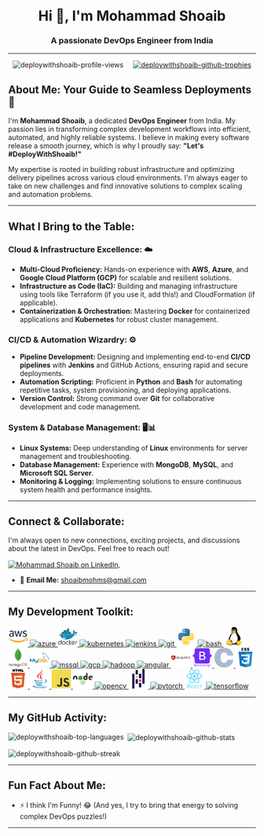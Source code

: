 <h1 align="center">Hi 👋, I'm Mohammad Shoaib</h1>
<h3 align="center">A passionate DevOps Engineer from India</h3>

---

<p align="center">
  <img src="https://komarev.com/ghpvc/?username=deploywithshoaib&label=Profile%20views&color=0e75b6&style=flat" alt="deploywithshoaib-profile-views" />
  &nbsp; &nbsp;
  <a href="https://github.com/ryo-ma/github-profile-trophy">
    <img src="https://github-profile-trophy.vercel.app/?username=deploywithshoaib&theme=dracula&no-frame=true&no-bg=true" alt="deploywithshoaib-github-trophies" />
  </a>
</p>

## About Me: Your Guide to Seamless Deployments 🚀

I'm **Mohammad Shoaib**, a dedicated **DevOps Engineer** from India. My passion lies in transforming complex development workflows into efficient, automated, and highly reliable systems. I believe in making every software release a smooth journey, which is why I proudly say: **"Let's #DeployWithShoaib!"**

My expertise is rooted in building robust infrastructure and optimizing delivery pipelines across various cloud environments. I'm always eager to take on new challenges and find innovative solutions to complex scaling and automation problems.

---

## What I Bring to the Table:

### Cloud & Infrastructure Excellence: ☁️
* **Multi-Cloud Proficiency:** Hands-on experience with **AWS**, **Azure**, and **Google Cloud Platform (GCP)** for scalable and resilient solutions.
* **Infrastructure as Code (IaC):** Building and managing infrastructure using tools like Terraform (if you use it, add this!) and CloudFormation (if applicable).
* **Containerization & Orchestration:** Mastering **Docker** for containerized applications and **Kubernetes** for robust cluster management.

### CI/CD & Automation Wizardry: ⚙️
* **Pipeline Development:** Designing and implementing end-to-end **CI/CD pipelines** with **Jenkins** and GitHub Actions, ensuring rapid and secure deployments.
* **Automation Scripting:** Proficient in **Python** and **Bash** for automating repetitive tasks, system provisioning, and deploying applications.
* **Version Control:** Strong command over **Git** for collaborative development and code management.

### System & Database Management: 🖥️📊
* **Linux Systems:** Deep understanding of **Linux** environments for server management and troubleshooting.
* **Database Management:** Experience with **MongoDB**, **MySQL**, and **Microsoft SQL Server**.
* **Monitoring & Logging:** Implementing solutions to ensure continuous system health and performance insights.

---

## Connect & Collaborate:

I'm always open to new connections, exciting projects, and discussions about the latest in DevOps. Feel free to reach out!

<p align="left">
  <a href="https://www.linkedin.com/in/mohammad-shoaib01/" target="_blank">
    <img align="center" src="https://raw.githubusercontent.com/rahuldkjain/github-profile-readme-generator/master/src/images/icons/Social/linked-in-alt.svg" alt="Mohammad Shoaib on LinkedIn" height="30" width="40" />
  </a>
  &nbsp; &nbsp;
  </p>

- 📧 **Email Me:** [shoaibmohms@gmail.com](mailto:shoaibmohms@gmail.com)

---

## My Development Toolkit:

<p align="left"> 
    <a href="https://aws.amazon.com" target="_blank" rel="noreferrer"> <img src="https://raw.githubusercontent.com/devicons/devicon/master/icons/amazonwebservices/amazonwebservices-original-wordmark.svg" alt="aws" width="40" height="40"/> </a> 
    <a href="https://azure.microsoft.com/en-in/" target="_blank" rel="noreferrer"> <img src="https://www.vectorlogo.zone/logos/microsoft_azure/microsoft_azure-icon.svg" alt="azure" width="40" height="40"/> </a> 
    <a href="https://www.docker.com/" target="_blank" rel="noreferrer"> <img src="https://raw.githubusercontent.com/devicons/devicon/master/icons/docker/docker-original-wordmark.svg" alt="docker" width="40" height="40"/> </a> 
    <a href="https://kubernetes.io" target="_blank" rel="noreferrer"> <img src="https://www.vectorlogo.zone/logos/kubernetes/kubernetes-icon.svg" alt="kubernetes" width="40" height="40"/> </a> 
    <a href="https://www.jenkins.io" target="_blank" rel="noreferrer"> <img src="https://www.vectorlogo.zone/logos/jenkins/jenkins-icon.svg" alt="jenkins" width="40" height="40"/> </a> 
    <a href="https://git-scm.com/" target="_blank" rel="noreferrer"> <img src="https://www.vectorlogo.zone/logos/git-scm/git-scm-icon.svg" alt="git" width="40" height="40"/> </a> 
    <a href="https://www.python.org" target="_blank" rel="noreferrer"> <img src="https://raw.githubusercontent.com/devicons/devicon/master/icons/python/python-original.svg" alt="python" width="40" height="40"/> </a> 
    <a href="https://www.gnu.org/software/bash/" target="_blank" rel="noreferrer"> <img src="https://www.vectorlogo.zone/logos/gnu_bash/gnu_bash-icon.svg" alt="bash" width="40" height="40"/> </a> 
    <a href="https://www.linux.org/" target="_blank" rel="noreferrer"> <img src="https://raw.githubusercontent.com/devicons/devicon/master/icons/linux/linux-original.svg" alt="linux" width="40" height="40"/> </a> 
    <a href="https://www.mongodb.com/" target="_blank" rel="noreferrer"> <img src="https://raw.githubusercontent.com/devicons/devicon/master/icons/mongodb/mongodb-original-wordmark.svg" alt="mongodb" width="40" height="40"/> </a> 
    <a href="https://www.mysql.com/" target="_blank" rel="noreferrer"> <img src="https://raw.githubusercontent.com/devicons/devicon/master/icons/mysql/mysql-original-wordmark.svg" alt="mysql" width="40" height="40"/> </a> 
    <a href="https://www.microsoft.com/en-us/sql-server" target="_blank" rel="noreferrer"> <img src="https://www.svgrepo.com/show/303229/microsoft-sql-server-logo.svg" alt="mssql" width="40" height="40"/> </a> 
    <a href="https://cloud.google.com" target="_blank" rel="noreferrer"> <img src="https://www.vectorlogo.zone/logos/google_cloud/google_cloud-icon.svg" alt="gcp" width="40" height="40"/> </a> 
    <a href="https://hadoop.apache.org/" target="_blank" rel="noreferrer"> <img src="https://www.vectorlogo.zone/logos/apache_hadoop/apache_hadoop-icon.svg" alt="hadoop" width="40" height="40"/> </a> 
    <a href="https://angular.io" target="_blank" rel="noreferrer"> <img src="https://angular.io/assets/images/logos/angular/angular.svg" alt="angular" width="40" height="40"/> </a> 
    <a href="https://angular.io" target="_blank" rel="noreferrer"> <img src="https://raw.githubusercontent.com/devicons/devicon/master/icons/angularjs/angularjs-original-wordmark.svg" alt="angularjs" width="40" height="40"/> </a> 
    <a href="https://getbootstrap.com" target="_blank" rel="noreferrer"> <img src="https://raw.githubusercontent.com/devicons/devicon/master/icons/bootstrap/bootstrap-plain-wordmark.svg" alt="bootstrap" width="40" height="40"/> </a> 
    <a href="https://www.cprogramming.com/" target="_blank" rel="noreferrer"> <img src="https://raw.githubusercontent.com/devicons/devicon/master/icons/c/c-original.svg" alt="c" width="40" height="40"/> </a> 
    <a href="https://www.w3schools.com/css/" target="_blank" rel="noreferrer"> <img src="https://raw.githubusercontent.com/devicons/devicon/master/icons/css3/css3-original-wordmark.svg" alt="css3" width="40" height="40"/> </a> 
    <a href="https://www.w3.org/html/" target="_blank" rel="noreferrer"> <img src="https://raw.githubusercontent.com/devicons/devicon/master/icons/html5/html5-original-wordmark.svg" alt="html5" width="40" height="40"/> </a> 
    <a href="https://www.java.com" target="_blank" rel="noreferrer"> <img src="https://raw.githubusercontent.com/devicons/devicon/master/icons/java/java-original.svg" alt="java" width="40" height="40"/> </a> 
    <a href="https://developer.mozilla.org/en-US/docs/Web/JavaScript" target="_blank" rel="noreferrer"> <img src="https://raw.githubusercontent.com/devicons/devicon/master/icons/javascript/javascript-original.svg" alt="javascript" width="40" height="40"/> </a> 
    <a href="https://nodejs.org" target="_blank" rel="noreferrer"> <img src="https://raw.githubusercontent.com/devicons/devicon/master/icons/nodejs/nodejs-original-wordmark.svg" alt="nodejs" width="40" height="40"/> </a> 
    <a href="https://opencv.org/" target="_blank" rel="noreferrer"> <img src="https://www.vectorlogo.zone/logos/opencv/opencv-icon.svg" alt="opencv" width="40" height="40"/> </a> 
    <a href="https://pandas.pydata.org/" target="_blank" rel="noreferrer"> <img src="https://raw.githubusercontent.com/devicons/devicon/2ae2a900d2f041da66e950e4d48052658d850630/icons/pandas/pandas-original.svg" alt="pandas" width="40" height="40"/> </a> 
    <a href="https://pytorch.org/" target="_blank" rel="noreferrer"> <img src="https://www.vectorlogo.zone/logos/pytorch/pytorch-icon.svg" alt="pytorch" width="40" height="40"/> </a> 
    <a href="https://reactjs.org/" target="_blank" rel="noreferrer"> <img src="https://raw.githubusercontent.com/devicons/devicon/master/icons/react/react-original-wordmark.svg" alt="react" width="40" height="40"/> </a> 
    <a href="https://www.tensorflow.org" target="_blank" rel="noreferrer"> <img src="https://www.vectorlogo.zone/logos/tensorflow/tensorflow-icon.svg" alt="tensorflow" width="40" height="40"/> </a> 
</p>

---

## My GitHub Activity:

<p>
  <img align="left" src="https://github-readme-stats.vercel.app/api/top-langs?username=deploywithshoaib&show_icons=true&locale=en&layout=compact&theme=dark" alt="deploywithshoaib-top-languages" />
</p>

<p>&nbsp;
  <img align="center" src="https://github-readme-stats.vercel.app/api?username=deploywithshoaib&show_icons=true&locale=en&theme=dark" alt="deploywithshoaib-github-stats" />
</p>

<p>
  <img align="center" src="https://github-readme-streak-stats.herokuapp.com/?user=deploywithshoaib&theme=dark&hide_border=true" alt="deploywithshoaib-github-streak" />
</p>

---

## Fun Fact About Me:

- ⚡ I think I'm Funny! 😂 (And yes, I try to bring that energy to solving complex DevOps puzzles!)

---

